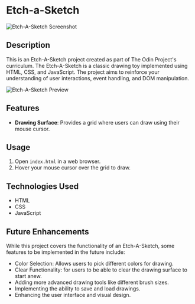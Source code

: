 # Etch-a-Sketch

![Etch-A-Sketch Screenshot](screenshot.png)

## Description

This is an Etch-A-Sketch project created as part of The Odin Project's curriculum. The Etch-A-Sketch is a classic drawing toy implemented using HTML, CSS, and JavaScript. The project aims to reinforce your understanding of user interactions, event handling, and DOM manipulation.

![Etch-A-Sketch Preview](preview.gif)

## Features

- **Drawing Surface**: Provides a grid where users can draw using their mouse cursor.

## Usage

1. Open `index.html` in a web browser.
2. Hover your mouse cursor over the grid to draw.

## Technologies Used

- HTML
- CSS
- JavaScript

## Future Enhancements

While this project covers the functionality of an Etch-A-Sketch, some features to be implemented in the future include:
- Color Selection: Allows users to pick different colors for drawing.
- Clear Functionality: for users to be able to clear the drawing surface to start anew.
- Adding more advanced drawing tools like different brush sizes.
- Implementing the ability to save and load drawings.
- Enhancing the user interface and visual design.
